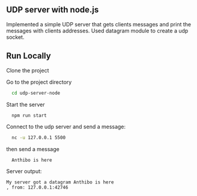## UDP server with node.js

Implemented a simple UDP server that gets clients messages and print the messages with clients addresses.
Used datagram module to create a udp socket.
## Run Locally

Clone the project



Go to the project directory

```bash
  cd udp-server-node
```

Start the server

```bash
  npm run start
```

Connect to the udp server and send a message:

```bash
  nc -u 127.0.0.1 5500
```
then send a message 
```
  Anthibo is here
```

Server output:
```
My server got a datagram Anthibo is here
, from: 127.0.0.1:42746
```

